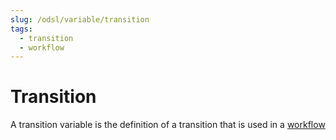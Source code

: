 ```yaml
---
slug: /odsl/variable/transition
tags:
  - transition
  - workflow
---
```

Transition
==========================

A transition variable is the definition of a transition that is used in a [workflow](Workflow)
